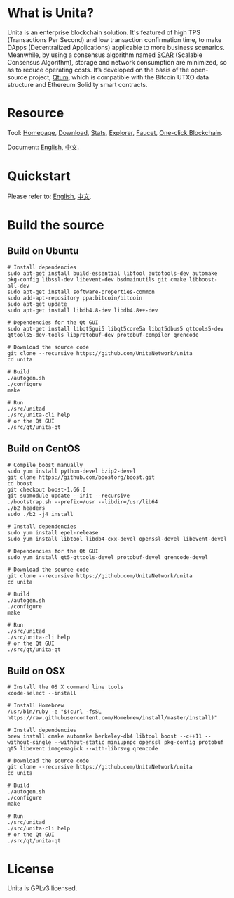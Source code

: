 # What is Unita?

Unita is an enterprise blockchain solution. It's featured of high TPS (Transactions Per Second) and low transaction confirmation time, to make DApps (Decentralized Applications) applicable to more business scenarios. Meanwhile, by using a consensus algorithm named [SCAR](https://doc.unita.network/en/SCAR-Consensus/) (Scalable Consensus Algorithm), storage and network consumption are minimized, so as to reduce operating costs. It’s developed on the basis of the open-source project, [Qtum](https://github.com/qtumproject/qtum), which is compatible with the Bitcoin UTXO data structure and Ethereum Solidity smart contracts.

# Resource
Tool: [Homepage](https://unita.network), [Download](https://github.com/UnitaNetwork/unita/releases), [Stats](https://stats.unita.network), [Explorer](https://explorer.unita.network), [Faucet](https://faucet.unita.network), [One-click Blockchain](https://chain.unita.network).

Document: [English](https://doc.unita.network/en/), [中文](https://doc.unita.network/zh/).

# Quickstart
Please refer to: [English](https://doc.unita.network/en/Unita-Quick-Start/), [中文](https://doc.unita.network/zh/Unita-Quick-Start/).

# Build the source
## Build on Ubuntu
```
# Install dependencies
sudo apt-get install build-essential libtool autotools-dev automake pkg-config libssl-dev libevent-dev bsdmainutils git cmake libboost-all-dev
sudo apt-get install software-properties-common
sudo add-apt-repository ppa:bitcoin/bitcoin
sudo apt-get update
sudo apt-get install libdb4.8-dev libdb4.8++-dev

# Dependencies for the Qt GUI
sudo apt-get install libqt5gui5 libqt5core5a libqt5dbus5 qttools5-dev qttools5-dev-tools libprotobuf-dev protobuf-compiler qrencode

# Download the source code
git clone --recursive https://github.com/UnitaNetwork/unita
cd unita

# Build
./autogen.sh
./configure 
make

# Run
./src/unitad
./src/unita-cli help
# or the Qt GUI
./src/qt/unita-qt
```

## Build on CentOS
```
# Compile boost manually
sudo yum install python-devel bzip2-devel
git clone https://github.com/boostorg/boost.git
cd boost
git checkout boost-1.66.0
git submodule update --init --recursive
./bootstrap.sh --prefix=/usr --libdir=/usr/lib64
./b2 headers
sudo ./b2 -j4 install

# Install dependencies
sudo yum install epel-release
sudo yum install libtool libdb4-cxx-devel openssl-devel libevent-devel

# Dependencies for the Qt GUI
sudo yum install qt5-qttools-devel protobuf-devel qrencode-devel

# Download the source code
git clone --recursive https://github.com/UnitaNetwork/unita
cd unita

# Build
./autogen.sh
./configure 
make

# Run
./src/unitad
./src/unita-cli help
# or the Qt GUI
./src/qt/unita-qt
```

## Build on OSX
```
# Install the OS X command line tools
xcode-select --install

# Install Homebrew
/usr/bin/ruby -e "$(curl -fsSL https://raw.githubusercontent.com/Homebrew/install/master/install)"

# Install dependencies
brew install cmake automake berkeley-db4 libtool boost --c++11 --without-single --without-static miniupnpc openssl pkg-config protobuf qt5 libevent imagemagick --with-librsvg qrencode

# Download the source code
git clone --recursive https://github.com/UnitaNetwork/unita
cd unita

# Build
./autogen.sh
./configure 
make

# Run
./src/unitad
./src/unita-cli help
# or the Qt GUI
./src/qt/unita-qt
```

# License
Unita is GPLv3 licensed.